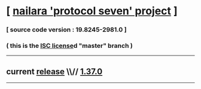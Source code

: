 
# [ [nailara 'protocol seven' project](http://src.nailara.net/) ]

### [ source code version : 19.8245-2981.0 ]

### ( this is the [ISC license](license)d "master" branch )
---
## current [release](https://github.com/anotherlink/nailara/releases) \\\\// [1.37.0](https://github.com/anotherlink/nailara/releases/tag/1.37.0)
---
